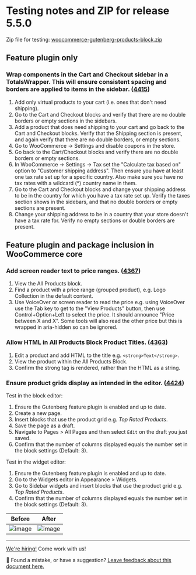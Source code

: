 # Testing notes and ZIP for release 5.5.0

Zip file for testing: [woocommerce-gutenberg-products-block.zip](https://github.com/woocommerce/woocommerce-gutenberg-products-block/files/6763909/woocommerce-gutenberg-products-block.zip)

## Feature plugin only

### Wrap components in the Cart and Checkout sidebar in a TotalsWrapper. This will ensure consistent spacing and borders are applied to items in the sidebar. ([4415](https://github.com/woocommerce/woocommerce-gutenberg-products-block/pull/4415))

1. Add only virtual products to your cart (i.e. ones that don't need shipping).
2. Go to the Cart and Checkout blocks and verify that there are no double borders or empty sections in the sidebars.
3. Add a product that does need shipping to your cart and go back to the Cart and Checkout blocks. Verify that the Shipping section is present, and again verify that there are no double borders, or empty sections.
4. Go to WooCommerce -> Settings and disable coupons in the store.
5. Go back to the Cart/Checkout blocks and verify there are no double borders or empty sections.
6. In WooCommerce -> Settings -> Tax set the "Calculate tax based on" option to "Customer shipping address". Then ensure you have at least one tax rate set up for a specific country. Also make sure you have no tax rates with a wildcard (\*) country name in them.
7. Go to the Cart and Checkout blocks and change your shipping address to be in the country for which you have a tax rate set up. Verify the taxes section shows in the sidebars, and that no double borders or empty sections are present.
8. Change your shipping address to be in a country that your store doesn't have a tax rate for. Verify no empty sections or double borders are present.

## Feature plugin and package inclusion in WooCommerce core

### Add screen reader text to price ranges. ([4367](https://github.com/woocommerce/woocommerce-gutenberg-products-block/pull/4367))

1. View the All Products block.
2. Find a product with a price range (grouped product), e.g. Logo Collection in the default content.
3. Use VoiceOver or screen reader to read the price e.g. using VoiceOver use the Tab key to get to the "View Products" button, then use Control+Option+Left to select the price. It should announce "Price between X and X". Some tools will also read the other price but this is wrapped in aria-hidden so can be ignored.

### Allow HTML in All Products Block Product Titles. ([4363](https://github.com/woocommerce/woocommerce-gutenberg-products-block/pull/4363))

1. Edit a product and add HTML to the title e.g. `<strong>Text</strong>`.
2. View the product within the All Products Block.
3. Confirm the strong tag is rendered, rather than the HTML as a string.

### Ensure product grids display as intended in the editor. ([4424](https://github.com/woocommerce/woocommerce-gutenberg-products-block/pull/4424))

Test in the block editor:

1. Ensure the Gutenberg feature plugin is enabled and up to date.
2. Create a new page.
3. Insert blocks that use the product grid e.g. _Top Rated Products_.
4. Save the page as a draft.
5. Navigate to Pages > All Pages and then select `Edit` on the draft you just saved.
6. Confirm that the number of columns displayed equals the number set in the block settings (Default: 3).

Test in the widget editor:

1. Ensure the Gutenberg feature plugin is enabled and up to date.
2. Go to the Widgets editor in Appearance > Widgets.
3. Go to Sidebar widgets and insert blocks that use the product grid e.g. _Top Rated Products_.
4. Confirm that the number of columns displayed equals the number set in the block settings (Default: 3).

| Before                                                                                                         | After                                                                                                          |
| -------------------------------------------------------------------------------------------------------------- | -------------------------------------------------------------------------------------------------------------- |
| ![image](https://user-images.githubusercontent.com/1562646/124119268-983a0c00-da72-11eb-8660-5465e3cbbdd8.png) | ![image](https://user-images.githubusercontent.com/1562646/124119281-9bcd9300-da72-11eb-9a33-3a171e6aa72f.png) |

<!-- FEEDBACK -->

---

[We're hiring!](https://woocommerce.com/careers/) Come work with us!

🐞 Found a mistake, or have a suggestion? [Leave feedback about this document here.](https://github.com/woocommerce/woocommerce-blocks/issues/new?assignees=&labels=type%3A+documentation&template=--doc-feedback.md&title=Feedback%20on%20./docs/internal-developers/testing/releases/550.md)

<!-- /FEEDBACK -->

